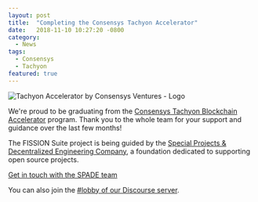 ```yaml
---
layout: post
title:  "Completing the Consensys Tachyon Accelerator"
date:   2018-11-10 10:27:20 -0800
category:
  - News
tags:
  - Consensys
  - Tachyon
featured: true
---
```

<img alt="Tachyon Accelerator by Consensys Ventures - Logo" src="/assets/images/tachyon.png" />

We're proud to be graduating from the <a href="https://tachyoncv.vc/">Consensys Tachyon Blockchain Accelerator</a> program. Thank you to the whole team for your support and guidance over the last few months!

The FISSION Suite project is being guided by the <a href="https://spade.builders">Special Projects & Decentralized Engineering Company</a>, a foundation dedicated to supporting open source projects.

<a href="mailto:hello@spade.builders" class="btn btn-purple">Get in touch with the SPADE team</a>
<!-- more -->

You can also join the [#lobby of our Discourse server](https://discord.gg/daDMAjE).


